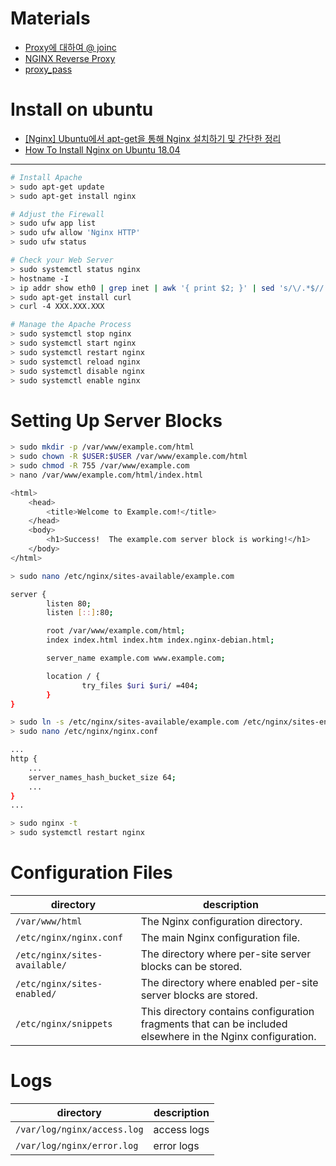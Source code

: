 # Materials

* [Proxy에 대하여 @ joinc](https://www.joinc.co.kr/w/man/12/proxy)
* [NGINX Reverse Proxy](https://docs.nginx.com/nginx/admin-guide/web-server/reverse-proxy/#)
* [proxy_pass](http://nginx.org/en/docs/http/ngx_http_proxy_module.html#proxy_pass)

# Install on ubuntu

* [[Nginx] Ubuntu에서 apt-get을 통해 Nginx 설치하기 및 간단한 정리](https://twpower.github.io/39-install-nginx-on-ubuntu-by-using-apt-get-and-brief-explanation)
* [How To Install Nginx on Ubuntu 18.04](https://www.digitalocean.com/community/tutorials/how-to-install-nginx-on-ubuntu-18-04)
----

```bash
# Install Apache
> sudo apt-get update
> sudo apt-get install nginx

# Adjust the Firewall
> sudo ufw app list
> sudo ufw allow 'Nginx HTTP'
> sudo ufw status

# Check your Web Server
> sudo systemctl status nginx
> hostname -I
> ip addr show eth0 | grep inet | awk '{ print $2; }' | sed 's/\/.*$//'
> sudo apt-get install curl
> curl -4 XXX.XXX.XXX

# Manage the Apache Process
> sudo systemctl stop nginx
> sudo systemctl start nginx
> sudo systemctl restart nginx
> sudo systemctl reload nginx
> sudo systemctl disable nginx
> sudo systemctl enable nginx
```

# Setting Up Server Blocks 

```bash
> sudo mkdir -p /var/www/example.com/html
> sudo chown -R $USER:$USER /var/www/example.com/html
> sudo chmod -R 755 /var/www/example.com
> nano /var/www/example.com/html/index.html

<html>
    <head>
        <title>Welcome to Example.com!</title>
    </head>
    <body>
        <h1>Success!  The example.com server block is working!</h1>
    </body>
</html>

> sudo nano /etc/nginx/sites-available/example.com

server {
        listen 80;
        listen [::]:80;

        root /var/www/example.com/html;
        index index.html index.htm index.nginx-debian.html;

        server_name example.com www.example.com;

        location / {
                try_files $uri $uri/ =404;
        }
}

> sudo ln -s /etc/nginx/sites-available/example.com /etc/nginx/sites-enabled/
> sudo nano /etc/nginx/nginx.conf

...
http {
    ...
    server_names_hash_bucket_size 64;
    ...
}
...

> sudo nginx -t
> sudo systemctl restart nginx
```

# Configuration Files

| directory | description |
|-----------|-------------|
| `/var/www/html` | The Nginx configuration directory.  |
| `/etc/nginx/nginx.conf` | The main Nginx configuration file.  |
| `/etc/nginx/sites-available/` |  The directory where per-site server blocks can be stored. |
| `/etc/nginx/sites-enabled/` | The directory where enabled per-site server blocks are stored.  |
| `/etc/nginx/snippets` | This directory contains configuration fragments that can be included elsewhere in the Nginx configuration. |

# Logs

| directory | description |
|-----------|-------------|
| `/var/log/nginx/access.log` | access logs |
| `/var/log/nginx/error.log` | error logs |

